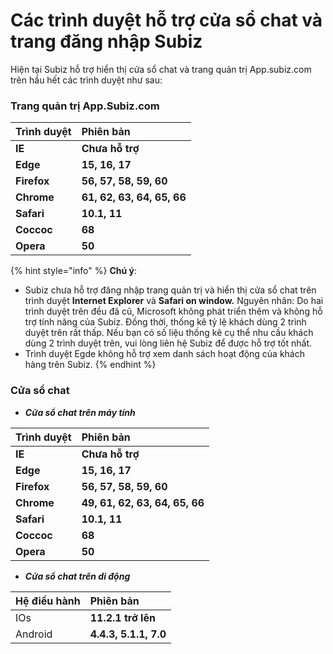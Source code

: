 # Các trình duyệt hỗ trợ cửa sổ chat và trang đăng nhập Subiz

Hiện tại Subiz hỗ trợ hiển thị cửa sổ chat và trang quản trị App.subiz.com trên hầu hết các trình duyệt như sau:

### Trang quản trị App.Subiz.com

| **Trình duyệt** | Phiên bản |
| :--- | :--- |
| **IE** | **Chưa hỗ trợ** |
| **Edge** | **15, 16, 17** |
| **Firefox** | **56, 57, 58, 59, 60** |
| **Chrome** | **61, 62, 63, 64, 65, 66** |
| **Safari** | **10.1, 11** |
| **Coccoc** | **68** |
| **Opera** | **50** |

{% hint style="info" %}
**Chú ý**:

* Subiz chưa hỗ trợ đăng nhập trang quản trị và hiển thị cửa sổ chat trên trình duyệt **Internet Explorer** và **Safari on window.**  Nguyên nhân: Do hai trình duyệt trên đều đã cũ, Microsoft không phát triển thêm và không hỗ trợ tính năng của Subiz. Đồng thời, thống kê tỷ lệ khách dùng 2 trình duyệt trên rất thấp. Nếu bạn có số liệu thống kê cụ thể nhu cầu khách dùng 2 trình duyệt trên, vui lòng liên hệ Subiz để được hỗ trợ tốt nhất.
* Trình duyệt Egde không hỗ trợ xem danh sách hoạt động của khách hàng trên Subiz.
{% endhint %}

### Cửa sổ chat 

* _**Cửa sổ chat trên máy tính**_

| **Trình duyệt** | Phiên bản |
| :--- | :--- |
| **IE** | **Chưa hỗ trợ** |
| **Edge** | **15, 16, 17** |
| **Firefox** | **56, 57, 58, 59, 60** |
| **Chrome** | **49, 61, 62, 63, 64, 65, 66** |
| **Safari** | **10.1, 11** |
| **Coccoc** | **68** |
| **Opera** | **50** |

* _**Cửa sổ chat trên di động**_

| Hệ điều hành | Phiên bản |
| :--- | :--- |
| IOs | **11.2.1 trở lên** |
| Android | **4.4.3, 5.1.1, 7.0** |

  


